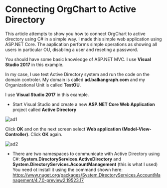 # Connecting OrgChart to Active Directory

This article attempts to show you how to connect OrgChart to active directory using C# in a simple way. I made this simple web application using ASP.NET Core. The aaplication performs simple operations as showing all users in particular OU, disabling a user and reseting a password.

You should have some basic knowledge of ASP.NET MVC. 
I use **Visual Studio 2017** in this example.

In my case, I use test Active Directory system and run the code on the domain controler. My domain is called **ad.balkangraph.com** and my Organizational Unit is called **TestOU**.

I use **Visual Studio 2017** in this example.

- Start Visual Studio and create a new **ASP.NET Core Web Application** project called **Active Directory**


![ad1](https://balkangraph.com/js/img/ad1.png)

Click **OK** and on the next screen select **Web application (Model-View-Controller)**. Click **OK** again.


![ad2](https://balkangraph.com/js/img/ad2.png)






- There are two namespaces to communicate with Active Directory using C#: **System.DirectoryServices.ActiveDirectory** and **System.DirectoryServices.AccountManagement** (this is what I used) You need ot install it using the command shown here: https://www.nuget.org/packages/System.DirectoryServices.AccountManagement/4.7.0-preview2.19523.17

